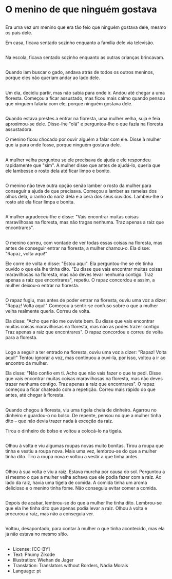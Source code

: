 # O menino de que ninguém gostava

##
Era uma vez um menino que era tão feio que ninguém gostava dele, mesmo os pais dele.

Em casa, ficava sentado sozinho enquanto a família dele via televisão.

##
Na escola, ficava sentado sozinho enquanto as outras crianças brincavam.

##
Quando iam buscar o gado, andava atrás de todos os outros meninos, porque eles não queriam andar ao lado dele.

##
Um dia, decidiu partir, mas não sabia para onde ir. Andou até chegar a uma floresta. Começou a ficar assustado, mas ficou mais calmo quando pensou que ninguém falaria com ele, porque ninguém gostava dele.

##
Quando estava prestes a entrar na floresta, uma mulher velha, suja e feia aproximou-se dele. Disse-lhe "olá" e perguntou-lhe o que fazia na floresta assustadora.

O menino ficou chocado por ouvir alguém a falar com ele. Disse à mulher que ia para onde fosse, porque ninguém gostava dele.

##
A mulher velha perguntou se ele precisava de ajuda e ele respondeu rapidamente que "sim". A mulher disse que antes de ajudá-lo, queria que ele lambesse o rosto dela até ficar limpo e bonito.

##
O menino não teve outra opção senão lamber o rosto da mulher para conseguir a ajuda de que precisava. Começou a lamber as ramelas dos olhos dela, o ranho do nariz dela e a cera dos seus ouvidos. Lambeu-lhe o rosto até ela ficar limpa e bonita.

##
A mulher agradeceu-lhe e disse: "Vais encontrar muitas coisas maravilhosas na floresta, mas não tragas nenhuma. Traz apenas a raiz que encontrares".

##
O menino correu, com vontade de ver todas essas coisas na floresta, mas antes de conseguir entrar na floresta, a mulher chamou-o. Ela disse: "Rapaz, volta aqui!"

Ele corre de volta e disse: "Estou aqui". Ela perguntou-lhe se ele tinha ouvido o que ela lhe tinha dito. "Eu disse que vais encontrar muitas coisas maravilhosas na floresta, mas não deves levar nenhuma contigo. Traz apenas a raiz que encontrares", repetiu. O rapaz concordou e assim, a mulher deixou-o entrar na floresta.

##
O rapaz fugiu, mas antes de poder entrar na floresta, ouviu uma voz a dizer: "Rapaz! Volta aqui!" Começou a sentir-se confuso sobre o que a mulher velha realmente queria. Correu de volta.

Ela disse: "Acho que não me ouviste bem. Eu disse que vais encontrar muitas coisas maravilhosas na floresta, mas não as podes trazer contigo. Traz apenas a raiz que encontrares". O rapaz concordou e correu de volta para a floresta.

##
Logo a seguir a ter entrado na floresta, ouviu uma voz a dizer: "Rapaz! Volta aqui!" Tentou ignorar a voz, mas continuou a ouvi-la, por isso, voltou a ir ao encontro da mulher.

Ela disse: "Não confio em ti. Acho que não vais fazer o que te pedi. Disse que vais encontrar muitas coisas maravilhosas na floresta, mas não deves trazer nenhuma contigo. Traz apenas a raiz que encontrares". O rapaz começou a ficar chateado com a repetição. Correu mais rápido do que antes, até chegar à floresta.

##
Quando chegou à floresta, viu uma tigela cheia de dinheiro. Agarrou no dinheiro e guardou-o no bolso. De repente, pensou no que a mulher tinha dito – que não devia trazer nada à exceção da raiz.

Tirou o dinheiro do bolso e voltou a colocá-lo na tigela.

##
Olhou à volta e viu algumas roupas novas muito bonitas. Tirou a roupa que tinha e vestiu a roupa nova. Mais uma vez, lembrou-se do que a mulher tinha dito. Tiro a roupa nova e voltou a vestir a que tinha antes.

##
Olhou à sua volta e viu a raiz. Estava murcha por causa do sol. Perguntou a si mesmo o que a mulher velha achava que ele podia fazer com a raiz. Ao lado da raiz, havia uma tigela de comida. A comida tinha um aroma delicioso e o menino tinha fome. Não conseguiu evitar comer a comida.

##
Depois de acabar, lembrou-se do que a mulher lhe tinha dito. Lembrou-se que ela lhe tinha dito que apenas podia levar a raiz. Olhou à volta e procurou a raiz, mas não a conseguia ver.

##
Voltou, desapontado, para contar à mulher o que tinha acontecido, mas ela já não estava no mesmo sítio.

##
* License: [CC-BY]
* Text: Phumy Zikode
* Illustration: Wiehan de Jager
* Translation: Translators without Borders, Nádia Morais
* Language: pt
